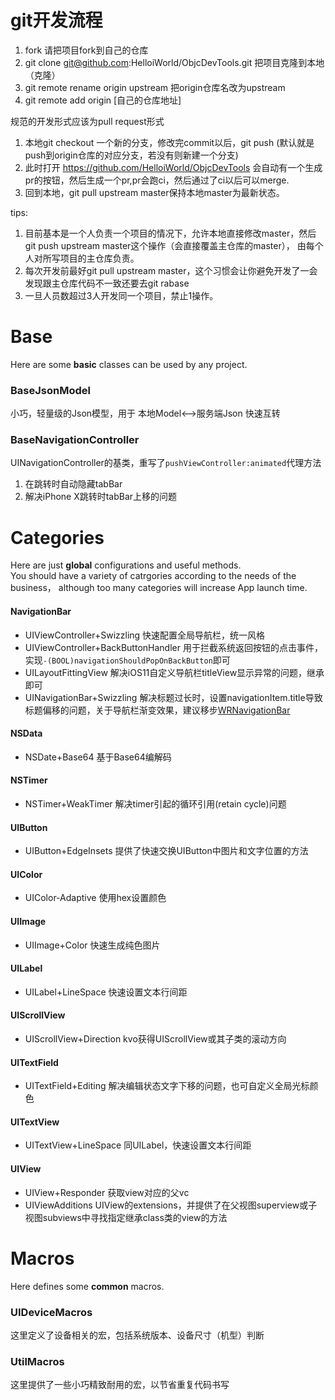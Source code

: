 # git开发流程

1. fork 请把项目fork到自己的仓库
2. git clone git@github.com:HelloiWorld/ObjcDevTools.git 把项目克隆到本地（克隆）
3. git remote rename origin upstream 把origin仓库名改为upstream
4. git remote add origin [自己的仓库地址]

规范的开发形式应该为pull request形式
1. 本地git checkout 一个新的分支，修改完commit以后，git push (默认就是push到origin仓库的对应分支，若没有则新建一个分支)
2. 此时打开 https://github.com/HelloiWorld/ObjcDevTools 会自动有一个生成pr的按钮，然后生成一个pr,pr会跑ci，然后通过了ci以后可以merge.
3. 回到本地，git pull upstream master保持本地master为最新状态。

tips:
1. 目前基本是一个人负责一个项目的情况下，允许本地直接修改master，然后git push upstream master这个操作（会直接覆盖主仓库的master）， 由每个人对所写项目的主仓库负责。
2. 每次开发前最好git pull upstream master，这个习惯会让你避免开发了一会发现跟主仓库代码不一致还要去git rabase
3. 一旦人员数超过3人开发同一个项目，禁止1操作。



# Base
Here are some **basic** classes can be used by any project.  

### BaseJsonModel
小巧，轻量级的Json模型，用于 本地Model<-->服务端Json 快速互转

### BaseNavigationController
UINavigationController的基类，重写了`pushViewController:animated`代理方法
1. 在跳转时自动隐藏tabBar
2. 解决iPhone X跳转时tabBar上移的问题 



# Categories
Here are just **global** configurations and useful methods.  
You should have a variety of catrgories according to the needs of the business， although too many categories will increase App launch time.

#### NavigationBar
- UIViewController+Swizzling  快速配置全局导航栏，统一风格
- UIViewController+BackButtonHandler  用于拦截系统返回按钮的点击事件，实现`-(BOOL)navigationShouldPopOnBackButton`即可
- UILayoutFittingView 解决iOS11自定义导航栏titleView显示异常的问题，继承即可
- UINavigationBar+Swizzling 解决标题过长时，设置navigationItem.title导致标题偏移的问题，关于导航栏渐变效果，建议移步[WRNavigationBar](https://github.com/wangrui460/WRNavigationBar)

#### NSData
- NSDate+Base64 基于Base64编解码

#### NSTimer
- NSTimer+WeakTimer 解决timer引起的循环引用(retain cycle)问题

#### UIButton
- UIButton+EdgeInsets 提供了快速交换UIButton中图片和文字位置的方法

#### UIColor
- UIColor-Adaptive 使用hex设置颜色

#### UIImage
- UIImage+Color 快速生成纯色图片

#### UILabel
- UILabel+LineSpace 快速设置文本行间距

#### UIScrollView
- UIScrollView+Direction kvo获得UIScrollView或其子类的滚动方向

#### UITextField
- UITextField+Editing 解决编辑状态文字下移的问题，也可自定义全局光标颜色

#### UITextView
- UITextView+LineSpace 同UILabel，快速设置文本行间距

#### UIView
- UIView+Responder 获取view对应的父vc
- UIViewAdditions UIView的extensions，并提供了在父视图superview或子视图subviews中寻找指定继承class类的view的方法



# Macros
Here defines some **common** macros.  

### UIDeviceMacros
这里定义了设备相关的宏，包括系统版本、设备尺寸（机型）判断

### UtilMacros
这里提供了一些小巧精致耐用的宏，以节省重复代码书写

